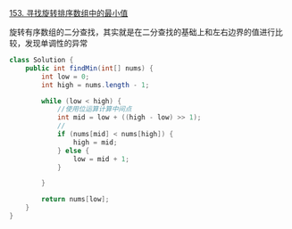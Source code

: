 [153. 寻找旋转排序数组中的最小值](https://leetcode-cn.com/problems/find-minimum-in-rotated-sorted-array/)

旋转有序数组的二分查找，其实就是在二分查找的基础上和左右边界的值进行比较，发现单调性的异常

```java
class Solution {
    public int findMin(int[] nums) {
        int low = 0;
        int high = nums.length - 1;

        while (low < high) {
            //使用位运算计算中间点
            int mid = low + ((high - low) >> 1);
            //
            if (nums[mid] < nums[high]) {
                high = mid;
            } else {
                low = mid + 1;
            }

        }

        return nums[low];
    }
}
```